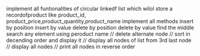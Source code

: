 implement all funtionalities of circular linkedf list which wilol store a recordofproduct like product_id,
product_price,product_quantity,product_name
implement all methods 
insert by position 
insert by value 
delete by position 
delete by value 
find the middle 
 search any element using peroduct name 
//   delete alternate node 
//   sort in decending order and display it 
//   display all nodes of list from 3rd last node
//   display all nodes 
//   print all nodes in reverse order




















